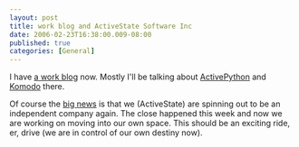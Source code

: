 ```yaml
---
layout: post
title: work blog and ActiveState Software Inc
date: 2006-02-23T16:38:00.009-08:00
published: true
categories: [General]
---
```


<p><a href="https://www.flickr.com/photos/trento/103732013/" title="flying python" style="float: right"><img src="//static.flickr.com/31/103732013_849d7f3bb9_m.jpg" alt="" style="border: none;" /></a></p>

<p style="">I have <a href="http://blogs.activestate.com/trentm/">a work blog</a> now.  Mostly I'll be talking about <a href="http://www.activestate.com/Products/ActivePython/">ActivePython</a> and <a href="http://www.activestate.com/Products/Komodo/">Komodo</a> there.

Of course the <a href="http://blogs.activestate.com/activestate/2006/02/free_as_in_will.html">big news</a> is that we (ActiveState) are spinning out to be an independent company again. The close happened this week and now we are working on moving into our own space. This should be an exciting ride, er, drive (we are in control of our own destiny now).</p>

